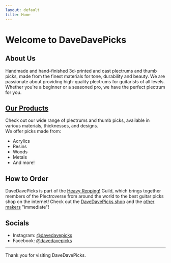 ```yaml
---
layout: default
title: Home
---
```


# Welcome to DaveDavePicks

## About Us

Handmade and hand-finished 3d-printed and cast plectrums and thumb picks, made from the finest materials for tone, durability and beauty. We are passionate about providing high-quality plectrums for guitarists of all levels. Whether you're a beginner or a seasoned pro, we have the perfect plectrum for you.

## [Our Products](produces.md)

Check out our wide range of plectrums and thumb picks, available in various materials, thicknesses, and designs. 
<br>We offer picks made from:

- Acrylics
- Resins
- Woods
- Metals
- And more!

## How to Order

DaveDavePicks is part of the [Heavy Repping!](https://www.heavyrepping.com) Guild, which brings together members of the Plectroverse from around the world to the best guitar picks shop on the internet! Check out the [DaveDavePicks shop](https://www.heavyrepping.com/shop/store/davedavepicks/) and the [other makers](https://www.heavyrepping.com/shop/plectroverse-makers/) "immediate"!

## Socials

- Instagram: [@davedavepicks](https://www.instagram.com/davedavepicks/)
- Facebook: [@davedavepicks](https://www.facebook.com/DaveDavePicks)

---

Thank you for visiting DaveDavePicks.